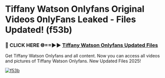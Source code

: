 # Tiffany Watson Onlyfans Original Videos 0nlyFans Leaked - Files Updated! (f53b)

<h3>🔴 CLICK HERE 🌐==►► <a href="https://tinyurl.com/2wckxsce" rel="nofollow">Tiffany Watson Onlyfans Updated Files</a></h3>

Get Tiffany Watson Onlyfans and all content. Now you can access all videos and pictures of Tiffany Watson Onlyfans. New Updated Files 2025!

[![f53b](https://i.imgur.com/AFduVYN.gif)](https://tinyurl.com/2wckxsce)
